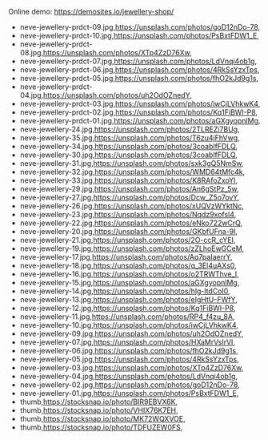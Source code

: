 Online demo: https://demosites.io/jewellery-shop/




- neve-jewellery-prdct-09.jpg,https://unsplash.com/photos/goD12nDo-78,
- neve-jewellery-prdct-10.jpg,https://unsplash.com/photos/PsBxtFDW1_E,
- neve-jewellery-prdct-08.jpg,https://unsplash.com/photos/XTp4ZzD76Xw,
- neve-jewellery-prdct-07.jpg,https://unsplash.com/photos/LdVnqi4ob1g,
- neve-jewellery-prdct-06.jpg,https://unsplash.com/photos/4RkSsYzxTps,
- neve-jewellery-prdct-05.jpg,https://unsplash.com/photos/fhO2kJd9g1s,
- neve-jewellery-prdct-04.jpg,https://unsplash.com/photos/uh2OdOZnedY,
- neve-jewellery-prdct-03.jpg,https://unsplash.com/photos/iwCjLVhkwK4,
- neve-jewellery-prdct-02.jpg,https://unsplash.com/photos/Kq1FiBWI-P8,
- neve-jewellery-prdct-01.jpg,https://unsplash.com/photos/aGXgyopnlMg,
- neve-jewellery-24.jpg,https://unsplash.com/photos/2TLREZi7BUg,
- neve-jewellery-35.jpg,https://unsplash.com/photos/T6zu4jFhVwg,
- neve-jewellery-34.jpg,https://unsplash.com/photos/3coablfFDLQ,
- neve-jewellery-30.jpg,https://unsplash.com/photos/3coablfFDLQ,
- neve-jewellery-31.jpg,https://unsplash.com/photos/sxk3gQ5NmSw,
- neve-jewellery-32.jpg,https://unsplash.com/photos/WMD64tMfc4k,
- neve-jewellery-33.jpg,https://unsplash.com/photos/K8RAfoZxoYI,
- neve-jewellery-29.jpg,https://unsplash.com/photos/An6gStPz_5w,
- neve-jewellery-27.jpg,https://unsplash.com/photos/Dcw_Z5o7ovY,
- neve-jewellery-26.jpg,https://unsplash.com/photos/xUQVzWYktNc,
- neve-jewellery-23.jpg,https://unsplash.com/photos/Nqdz9xofsl4,
- neve-jewellery-22.jpg,https://unsplash.com/photos/eNko722wCrQ,
- neve-jewellery-20.jpg,https://unsplash.com/photos/GKbfUFna-9I,
- neve-jewellery-21.jpg,https://unsplash.com/photos/2O-ccR_cYEI,
- neve-jewellery-19.jpg,https://unsplash.com/photos/zZLhoEwGCeM,
- neve-jewellery-17.jpg,https://unsplash.com/photos/Aq7paIaerrY,
- neve-jewellery-18.jpg,https://unsplash.com/photos/q_3El4uAXs0,
- neve-jewellery-16.jpg,https://unsplash.com/photos/o2TRWThve_I,
- neve-jewellery-15.jpg,https://unsplash.com/photos/aGXgyopnlMg,
- neve-jewellery-14.jpg,https://unsplash.com/photos/hlg-ltdCoI0,
- neve-jewellery-13.jpg,https://unsplash.com/photos/eIgHtU-FWfY,
- neve-jewellery-12.jpg,https://unsplash.com/photos/Kq1FiBWI-P8,
- neve-jewellery-11.jpg,https://unsplash.com/photos/RP4_f4zu_8A,
- neve-jewellery-10.jpg,https://unsplash.com/photos/iwCjLVhkwK4,
- neve-jewellery-09.jpg,https://unsplash.com/photos/uh2OdOZnedY,
- neve-jewellery-07.jpg,https://unsplash.com/photos/HXaMrVsIrVI,
- neve-jewellery-06.jpg,https://unsplash.com/photos/fhO2kJd9g1s,
- neve-jewellery-05.jpg,https://unsplash.com/photos/4RkSsYzxTps,
- neve-jewellery-03.jpg,https://unsplash.com/photos/XTp4ZzD76Xw,
- neve-jewellery-04.jpg,https://unsplash.com/photos/LdVnqi4ob1g,
- neve-jewellery-02.jpg,https://unsplash.com/photos/goD12nDo-78,
- neve-jewellery-01.jpg,https://unsplash.com/photos/PsBxtFDW1_E,
- thumb,https://stocksnap.io/photo/BIR9EBVX6K,
- thumb,https://stocksnap.io/photo/VHIX76K7EH,
- thumb,https://stocksnap.io/photo/MK72WQXVOE,
- thumb,https://stocksnap.io/photo/TDFUZEW0FS,
